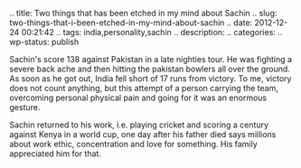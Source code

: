 .. title: Two things that has been etched in my mind about Sachin
.. slug: two-things-that-i-been-etched-in-my-mind-about-sachin
.. date: 2012-12-24 00:21:42
.. tags: india,personality,sachin
.. description: 
.. categories: 
.. wp-status: publish

<html><body><p>Sachin's score 138 against Pakistan in a late nighties tour. He was fighting a severe back ache and then hitting the pakistan bowlers all over the ground. As soon as he got out, India fell short of 17 runs from victory. To me, victory does not count anything, but this attempt of a person carrying the team, overcoming personal physical pain and going for it was an enormous gesture.



Sachin returned to his work, i.e. playing cricket and scoring a century against Kenya in a world cup, one day after his father died says millions about work ethic, concentration and love for something. His family appreciated him for that.</p></body></html>